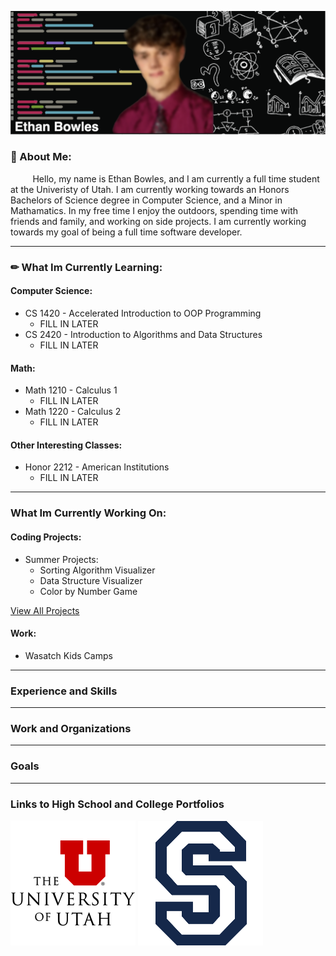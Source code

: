 ![Profile](https://github.com/ethanbowles03/ethanbowles03/blob/main/resources/Header.png)

### 🤔 About Me:
&nbsp;&nbsp;&nbsp;&nbsp;&nbsp;&nbsp;&nbsp;&nbsp; Hello, my name is Ethan Bowles, and I am currently a full time student at the Univeristy of Utah. I am currently working towards   an Honors Bachelors of Science degree in Computer Science, and a Minor in Mathamatics. In my free time I enjoy the outdoors, spending time with friends and family, and working on side projects. I am currently working towards my goal of being a full time software developer. 

____

### ✏ What Im Currently Learning:
#### Computer Science:
  * CS 1420 - Accelerated Introduction to OOP Programming
    * FILL IN LATER
  * CS 2420 - Introduction to Algorithms and Data Structures
    * FILL IN LATER
#### Math:
  * Math 1210 - Calculus 1
    * FILL IN LATER
  * Math 1220 - Calculus 2
    * FILL IN LATER
#### Other Interesting Classes: 
  * Honor 2212 - American Institutions
    * FILL IN LATER

____

### What Im Currently Working On:
#### Coding Projects:
* Summer Projects:
  * Sorting Algorithm Visualizer
  * Data Structure Visualizer
  * Color by Number Game 
 
[View All Projects](https://github.com/ethanbowles03)
#### Work:
* Wasatch Kids Camps
____

### Experience and Skills 

____

### Work and Organizations

____

### Goals

____

### Links to High School and College Portfolios

[![](https://github.com/ethanbowles03/ethanbowles03/blob/main/resources/UofU200.png)](https://github.com/ethanbowles03/ethanbowles03)
[![](https://github.com/ethanbowles03/ethanbowles03/blob/main/resources/Skyline200.png)](https://github.com/ethanbowles03/ethanbowles03)

<!--
**ethanbowles03/ethanbowles03** is a ✨ _special_ ✨ repository because its `README.md` (this file) appears on your GitHub profile.

Here are some ideas to get you started:

- 🔭 I’m currently working on ...
- 🌱 I’m currently learning ...
- 👯 I’m looking to collaborate on ...
- 🤔 I’m looking for help with ...
- 💬 Ask me about ...
- 📫 How to reach me: ...
- 😄 Pronouns: ...
- ⚡ Fun fact: ...
-->
